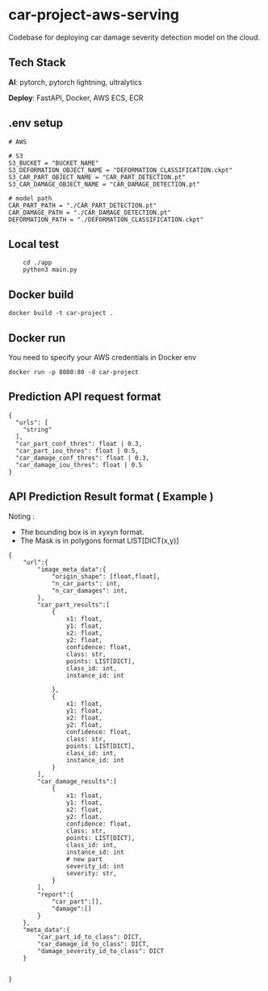 # car-project-aws-serving
Codebase for deploying car damage severity detection model on the cloud.

## Tech Stack
**AI**: pytorch, pytorch lightning, ultralytics

**Deploy**: FastAPI, Docker, AWS ECS, ECR

## .env setup 
```
# AWS  

# S3
S3_BUCKET = "BUCKET_NAME"
S3_DEFORMATION_OBJECT_NAME = "DEFORMATION_CLASSIFICATION.ckpt"
S3_CAR_PART_OBJECT_NAME = "CAR_PART_DETECTION.pt"
S3_CAR_DAMAGE_OBJECT_NAME = "CAR_DAMAGE_DETECTION.pt"

# model path
CAR_PART_PATH = "./CAR_PART_DETECTION.pt"
CAR_DAMAGE_PATH = "./CAR_DAMAGE_DETECTION.pt"
DEFORMATION_PATH = "./DEFORMATION_CLASSIFICATION.ckpt"
```


## Local test
```
    cd ./app 
    python3 main.py
```

## Docker build
```
docker build -t car-project .
```

## Docker run 
You need to specify your AWS credentials in Docker env
```
docker run -p 8080:80 -d car-project
```

## Prediction API request format

```
{
  "urls": [
    "string"
  ],
  "car_part_conf_thres": float | 0.3,
  "car_part_iou_thres": float | 0.5,
  "car_damage_conf_thres": float | 0.3,
  "car_damage_iou_thres": float | 0.5
}
```

## API Prediction Result format ( Example )

Noting :
- The bounding box is in xyxyn format.
- The Mask is in polygons format LIST[DICT(x,y)]   
```
{
    "url":{
        "image_meta_data":{
            "origin_shape": [float,float],
            "n_car_parts": int,
            "n_car_damages": int, 
        },
        "car_part_results":[
            {
                x1: float,
                y1: float,
                x2: float,
                y2: float,
                confidence: float,
                class: str,
                points: LIST[DICT],
                class_id: int,
                instance_id: int

            },
            {
                x1: float,
                y1: float,
                x2: float,
                y2: float,
                confidence: float,
                class: str,
                points: LIST[DICT],
                class_id: int,
                instance_id: int
            }
        ],
        "car_damage_results":[
            {
                x1: float,
                y1: float,
                x2: float,
                y2: float,
                confidence: float,
                class: str,
                points: LIST[DICT],
                class_id: int,
                instance_id: int
                # new part
                severity_id: int
                severity: str,
            }
        ],
        "report":{
            "car_part":[],
            "damage":[]
        }
    },
    "meta_data":{
        "car_part_id_to_class": DICT,
        "car_damage_id_to_class": DICT,
        "damage_severity_id_to_class": DICT
    }


}
    
```
